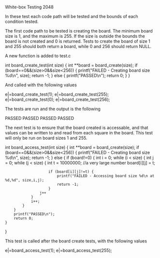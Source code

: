 White-box Testing 2048

In these test each code path will be tested and the bounds of each condition tested.

The first code path to be tested is creating the board. The minimum board size is 1, and the maximum is 255. If the size is outside the bounds the board is not created and 0 is returned. Tests to create the board of size 1 and 255 should both return a board, while 0 and 256 should return NULL.

A new function is added to test.c

int board_create_test(int size) {
	int **board = board_create(size);
	if (board==0&&(size>0&&size<256)) {
		printf("FAILED - Creating board size %d\n", size);
		return -1;
	}
	else {
		printf("PASSED\n");
		return 0;
	}
}

And called with the following values

  e|=board_create_test(1);
  e|=board_create_test(255);
  e|=board_create_test(0);
  e|=board_create_test(256);

The tests are run and the output is the following

PASSED
PASSED
PASSED
PASSED

The next test is to ensure that the board created is accessable, and that values can be written to and read from each square in the board. This test will only be run on board sizes 1 and 255.

int board_access_test(int size) {
	int **board = board_create(size);
	if (board==0&&(size>0&&size<256)) {
		printf("FAILED - Creating board size %d\n", size);
		return -1;
	}
	else {
		if (board!=0) {
			int i = 0;
			while (i < size) {
				int j = 0;
				while (j < size) {
						int t = 10000000; //a very large number
						board[i][j] = t;
						
						if (board[i][j]!=t) {
							printf("FAILED - Accessing board size %d\n at %d,%d", size,i,j);
							return -1;
						}
					j++
				}
				i++;
			}
		}
		printf("PASSED\n");
		return 0;
	}
}

This test is called after the board create tests, with the following values

  e|=board_access_test(1);
  e|=board_access_test(255);


